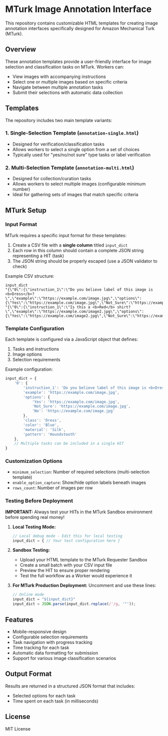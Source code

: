 # MTurk Image Annotation Interface

This repository contains customizable HTML templates for creating image annotation interfaces specifically designed for Amazon Mechanical Turk (MTurk).

## Overview

These annotation templates provide a user-friendly interface for image selection and classification tasks on MTurk. Workers can:

- View images with accompanying instructions
- Select one or multiple images based on specific criteria
- Navigate between multiple annotation tasks
- Submit their selections with automatic data collection

## Templates

The repository includes two main template variants:

### 1. Single-Selection Template (`annotation-single.html`)
- Designed for verification/classification tasks
- Allows workers to select a single option from a set of choices
- Typically used for "yes/no/not sure" type tasks or label verification

### 2. Multi-Selection Template (`annotation-multi.html`)
- Designed for collection/curation tasks
- Allows workers to select multiple images (configurable minimum number)
- Ideal for gathering sets of images that match specific criteria

## MTurk Setup

### Input Format

MTurk requires a specific input format for these templates:

1. Create a CSV file with a **single column** titled `input_dict`
2. Each row in this column should contain a complete JSON string representing a HIT (task)
3. The JSON string should be properly escaped (use a JSON validator to check)

Example CSV structure:
```
input_dict
"{\"0\":{\"instruction_1\":\"Do you believe label of this image is <b>Dress</b>?\",\"example\":\"https://example.com/image.jpg\",\"options\":{\"Yes\":\"https://example.com/image.jpg\",\"Not_Sure\":\"https://example.com/image.jpg\",\"No\":\"https://example.com/image.jpg\"},\"class\":\"Dress\",\"color\":\"Blue\",\"material\":\"Silk\",\"pattern\":\"Houndstooth\"}}"
"{\"0\":{\"instruction_1\":\"Is this a <b>Red</b> shirt?\",\"example\":\"https://example.com/image2.jpg\",\"options\":{\"Yes\":\"https://example.com/image2.jpg\",\"Not_Sure\":\"https://example.com/image2.jpg\",\"No\":\"https://example.com/image2.jpg\"},\"class\":\"Shirt\",\"color\":\"Red\",\"material\":\"Cotton\",\"pattern\":\"Solid\"}}"
```

### Template Configuration

Each template is configured via a JavaScript object that defines:

1. Tasks and instructions
2. Image options
3. Selection requirements

Example configuration:

```javascript
input_dict = {
    '0': {
        'instruction_1': 'Do you believe label of this image is <b>Dress</b>?', 
        'example': 'https://example.com/image.jpg',
        'options': {
            'Yes': 'https://example.com/image.jpg', 
            'Not_Sure': 'https://example.com/image.jpg',
            'No': 'https://example.com/image.jpg'
        }, 
        'class': 'Dress', 
        'color': 'Blue', 
        'material': 'Silk', 
        'pattern': 'Houndstooth'
    },
    // Multiple tasks can be included in a single HIT
}
```

### Customization Options

- `minimum_selection`: Number of required selections (multi-selection template)
- `enable_option_capture`: Show/hide option labels beneath images
- `rows_count`: Number of images per row

### Testing Before Deployment

**IMPORTANT:** Always test your HITs in the MTurk Sandbox environment before spending real money!

1. **Local Testing Mode:**
   ```javascript
   // Local debug mode - Edit this for local testing
   input_dict = { // Your test configuration here }
   ```

2. **Sandbox Testing:**
   - Upload your HTML template to the MTurk Requester Sandbox
   - Create a small batch with your CSV input file
   - Preview the HIT to ensure proper rendering
   - Test the full workflow as a Worker would experience it

3. **For MTurk Production Deployment:**
   Uncomment and use these lines:
   ```javascript
   // Online mode
   input_dict = "${input_dict}"
   input_dict = JSON.parse(input_dict.replace(/'/g, '"'));
   ```

## Features

- Mobile-responsive design
- Configurable selection requirements
- Task navigation with progress tracking
- Time tracking for each task
- Automatic data formatting for submission
- Support for various image classification scenarios

## Output Format

Results are returned in a structured JSON format that includes:
- Selected options for each task
- Time spent on each task (in milliseconds)

## License

MIT License